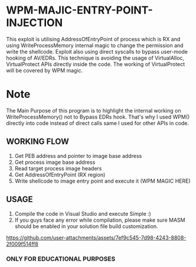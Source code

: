 # WPM-MAJIC-ENTRY-POINT-INJECTION
This exploit is utilising AddressOfEntryPoint of process which is RX and using WriteProcessMemory internal magic to change the permission and write the shellcode. Exploit also using direct syscalls to bypass user-mode hooking of AV/EDRs. This technique is avoiding the usage of VirtualAlloc, VirtualProtect APIs directly inside the code. The working of VirtualProtect will be covered by WPM magic.

# Note
The Main Purpose of this program is to highlight the internal working on WriteProcessMemory() not to Bypass EDRs hook. That's why I used WPM() directly into code instead of direct calls same I used for other APIs in code.

## WORKING FLOW
1) Get PEB address and pointer to image base address
2) Get process image base address
3) Read target process image headers
4) Get AddressOfEntryPoint (RX region)
5) Write shellcode to image entry point and execute it (WPM MAGIC HERE)

## USAGE
1) Compile the code in Visual Studio and execute  Simple :)
2) If you guys face any error while compilation, please make sure MASM should be enabled in your solution file build customization.


https://github.com/user-attachments/assets/7ef9c545-7d98-4243-8808-2f009f514ff8

### ONLY FOR EDUCATIONAL PURPOSES

